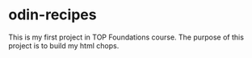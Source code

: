 # odin-recipes
This is my first project in TOP Foundations course. The purpose of this project is to build my html chops. 